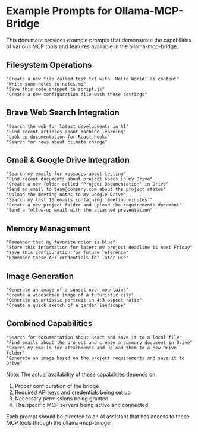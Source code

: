 # Example Prompts for Ollama-MCP-Bridge

This document provides example prompts that demonstrate the capabilities of various MCP tools and features available in the ollama-mcp-bridge.

## Filesystem Operations

```
"Create a new file called test.txt with 'Hello World' as content"
"Write some notes to notes.md"
"Save this code snippet to script.js"
"Create a new configuration file with these settings"
```

## Brave Web Search Integration

```
"Search the web for latest developments in AI"
"Find recent articles about machine learning"
"Look up documentation for React hooks"
"Search for news about climate change"
```

## Gmail & Google Drive Integration

```
"Search my emails for messages about testing"
"Find recent documents about project specs in my Drive"
"Create a new folder called 'Project Documentation' in Drive"
"Send an email to team@company.com about the project status"
"Upload the meeting notes to my Google Drive"
"Search my last 10 emails containing 'meeting minutes'"
"Create a new project folder and upload the requirements document"
"Send a follow-up email with the attached presentation"
```

## Memory Management

```
"Remember that my favorite color is blue"
"Store this information for later: my project deadline is next Friday"
"Save this configuration for future reference"
"Remember these API credentials for later use"
```

## Image Generation

```
"Generate an image of a sunset over mountains"
"Create a widescreen image of a futuristic city"
"Generate an artistic portrait in 4:3 aspect ratio"
"Create a quick sketch of a garden landscape"
```

## Combined Capabilities

```
"Search for documentation about React and save it to a local file"
"Find emails about the project and create a summary document in Drive"
"Search my emails for attachments and upload them to a new Drive folder"
"Generate an image based on the project requirements and save it to Drive"
```

Note: The actual availability of these capabilities depends on:
1. Proper configuration of the bridge
2. Required API keys and credentials being set up
3. Necessary permissions being granted
4. The specific MCP servers being active and connected

Each prompt should be directed to an AI assistant that has access to these MCP tools through the ollama-mcp-bridge.
